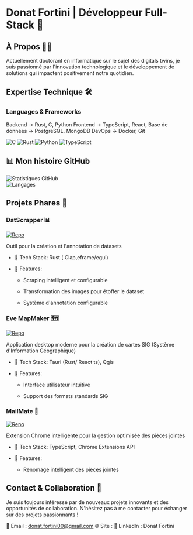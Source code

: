 # Donat Fortini | Développeur Full-Stack  🚀

## À Propos 👨‍💻
Actuellement doctorant en informatique sur le sujet des digitals twins, je suis passionné par l'innovation technologique et le développement de solutions qui impactent positivement notre quotidien. 

## Expertise Technique 🛠️

### Languages & Frameworks

Backend         → Rust, C, Python
Frontend        → TypeScript, React,
Base de données → PostgreSQL, MongoDB
DevOps          → Docker, Git

![C](https://img.shields.io/badge/C-7F9C3D?style=flat&logo=c&logoColor=FFFFFF)
![Rust](https://img.shields.io/badge/Rust-000000?style=flat&logo=rust&logoColor=FFFFFF)
![Python](https://img.shields.io/badge/Python-306998?style=flat&logo=python&logoColor=FFFFFF)
![TypeScript](https://img.shields.io/badge/TypeScript-007ACC?style=flat&logo=typescript&logoColor=FFFFFF)

## 📊 Mon histoire GitHub

![Statistiques GitHub](https://github-readme-stats.vercel.app/api?username=DonatFortini&show_icons=true&hide=prs&theme=dark)  
![Langages](https://github-readme-stats.vercel.app/api/top-langs/?username=DonatFortini&layout=compact&theme=dark)

## Projets Phares 🌟

### DatScrapper 📊

[![Repo](https://img.shields.io/badge/github-%23121011.svg?style=for-the-badge&logo=github&logoColor=white)](https://github.com/DonatFortini/datscrapper)

Outil pour la création et l'annotation de datasets

- 🔧 Tech Stack: Rust ( Clap,eframe/egui)

- 🎯 Features:

  - Scraping intelligent et configurable

  - Transformation des images pour étoffer le dataset

  - Système d'annotation configurable

### Eve MapMaker 🗺️

[![Repo](https://img.shields.io/badge/github-%23121011.svg?style=for-the-badge&logo=github&logoColor=white)](https://github.com/DonatFortini/eve_mapmaker)

Application desktop moderne pour la création de cartes SIG (Système d'Information Géographique)

- 🔧 Tech Stack: Tauri (Rust/ React ts), Qgis

- 🎯 Features:

  - Interface utilisateur intuitive

  - Support des formats standards SIG

### MailMate 📧

[![Repo](https://img.shields.io/badge/github-%23121011.svg?style=for-the-badge&logo=github&logoColor=white)](https://github.com/DonatFortini/mailmate-ext)

Extension Chrome intelligente pour la gestion optimisée des pièces jointes

- 🔧 Tech Stack: TypeScript, Chrome Extensions API

- 🎯 Features:

  - Renomage intelligent des pieces jointes

## Contact & Collaboration 🤝
Je suis toujours intéressé par de nouveaux projets innovants et des opportunités de collaboration. N'hésitez pas à me contacter pour échanger sur des projets passionnants !

📧 Email : donat.fortini00@gmail.com
🌐 Site : 
📱 LinkedIn : Donat Fortini
